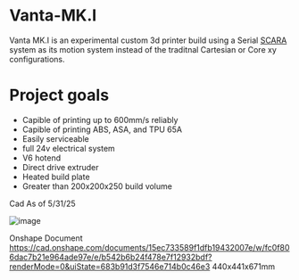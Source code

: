 # Vanta-MK.I
Vanta MK.I is an experimental custom 3d printer build using a Serial [SCARA](https://en.wikipedia.org/wiki/SCARA) system as its motion system instead of the traditnal Cartesian or Core xy configurations.

# Project goals
- Capible of printing up to 600mm/s reliably
- Capible of printing ABS, ASA, and TPU 65A
- Easily serviceable
- full 24v electrical system
- V6 hotend
- Direct drive extruder
- Heated build plate
- Greater than 200x200x250 build volume



 Cad As of 5/31/25 
 
 ![image](https://github.com/user-attachments/assets/8922c058-86b4-44b5-853d-bfada016e4be)


Onshape Document https://cad.onshape.com/documents/15ec733589f1dfb19432007e/w/fc0f806dac7b21e964ade97e/e/b542b6b24f478e7f12932bdf?renderMode=0&uiState=683b91d3f7546e714b0c46e3
440x441x671mm

